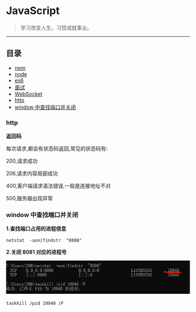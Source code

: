 # JavaScript

> 学习改变人生，习惯成就事业。

---

## 目录

- [npm](https://github.com/ZHR63/JavaScript/blob/master/data/npm)
- [node](https://github.com/ZHR63/JavaScript/blob/master/data/node)
- [es6](https://github.com/ZHR63/JavaScript/blob/master/data/ese)
- [面试](https://github.com/ZHR63/JavaScript/blob/master/data/important)
- [WebSocket](https://github.com/ZHR63/JavaScript/blob/master/data/WebSocket)
- [http](#http)
- [window 中查找端口并关闭](#window中查找端口并关闭)

### http

**返回码**

每次请求,都会有状态码返回,常见的状态码有:

200,请求成功

206,请求内容局部成功

400,客户端请求语法错误,一般是连接地址不对

500,服务器出现异常


### window 中查找端口并关闭

**1.查找端口占用的进程信息**

    netstat  -aon|findstr  "8080"

**2.关闭 8081 对应的进程号**

![number](img/js.png)

    taskkill /pid 10940 /F

